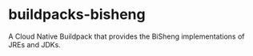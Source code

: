 # buildpacks-bisheng
A Cloud Native Buildpack that provides the BiSheng implementations of JREs and JDKs.
